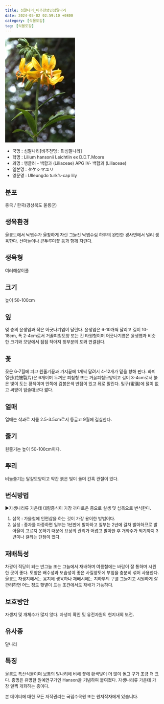 ```yaml
---
title: 섬말나리_비추천명민섬말나리
date: 2024-05-02 02:59:10 +0800
category: [식물도감]
tag: [식물도감]
---
```




![섬말나리[비추천명 : 민섬말나리]](/assets/img/fileUpload/plants/basic/Liliaceae/Lilium/15124/1_th2.JPG)
- 국명 : 섬말나리[비추천명 : 민섬말나리]
- 학명 : Lilium hansonii Leichtlin ex D.D.T.Moore
- 과명 : 앵글러 - 백합과 (Liliaceae) APG Ⅳ- 백합과 (Liliaceae)
- 일본명 : タケシマユリ
- 영문명 : Ulleungdo turk’s-cap lily


## 분포
중국 / 한국(경상북도 울릉군) 
## 생육환경
울릉도에서 낙엽수가 울창하게 자란 그늘진 낙엽수림 하부의 완만한 경사면에서 널리 생육한다. 산마늘이나 큰두루미꽃 등과 함께 자란다.
## 생육형
여러해살이풀
## 크기
높이 50-100cm
## 잎
몇 층의 윤생엽과 작은 어긋나기엽이 달린다. 윤생엽은 6-10개씩 달리고 길이 10-18cm, 폭 2-4cm로서 거꿀피침모양 또는 긴 타원형이며 어긋나기엽은 윤생엽과 비슷한 크기와 모양에서 점점 작아져 윗부분의 포와 연결된다.
## 꽃
꽃은 6-7월에 피고 원줄기끝과 가지끝에 1개씩 달려서 4-12개가 밑을 향해 핀다. 화피열편(花被裂片)은 6개이며 두꺼운 피침형 또는 거꿀피침모양이고 길이 3-4cm로서 붉은 빛이 도는 황색이며 안쪽에 검붉은색 반점이 있고 뒤로 말린다. 밀구(蜜溝)에 털이 없고 씨방이 암술대보다 짧다.
## 열매
열매는 삭과로 지름 2.5-3.5cm로서 둥글고 9월에 결실한다.
## 줄기
원줄기는 높이 50-100cm이다.
## 뿌리
비늘줄기는 달걀모양이고 약간 붉은 빛이 돌며 간혹 관절이 있다.
## 번식방법
▶자생나리류 가운데 대량증식이 가장 까다로운 종으로 실생 및 삽목으로 번식한다. 
1. 삽목 : 가을철에 인편삽을 하는 것이 가장 용이한 방법이다.
2. 실생 : 종자를 파종하면 일부는 1년만에 발아하고 일부는 2년에 걸쳐 발아하므로 발아율이 고르지 못하기 때문에 묘상의 관리가 어렵고 발아한 후 개화주가 되기까지 3년이나 걸리는 단점이 있다.
## 재배특성
차광이 적당히 되는 반그늘 또는 그늘에서 재배하며 여름철에는 바람이 잘 통하며 시원한 곳이 좋다. 토양은 배수성과 보습성이 좋은 사질양토에 부엽을 충분히 섞어 사용한다. 울릉도 자생지에서는 음지에 생육하나 재배시에는 지하부의 구를 그늘지고 시원하게 잘 관리하면 어느 정도 햇볕이 드는 조건에서도 재배가 가능하다.
## 보호방안
자생지 및 개체수가 많지 않다. 자생지 확인 및 유전자원의 현지내외 보전.
## 유사종
말나리
## 특징
울릉도 특산식물이며 보통의 말나리에 비해 꽃에 황색빛이 더 많이 돌고 구가 조금 더 크다. 종명은 유명한 원예연구가인 Hanson을 기념하여 붙여졌다. 자생나리류 가운데 가장 일찍 개화하는 종이다.






본 데이터에 대한 모든 저작권리는 국립수목원 또는 원저작자에게 있습니다.
